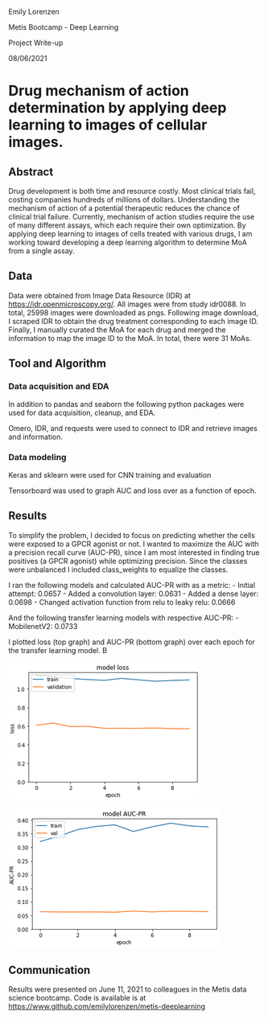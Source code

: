 Emily Lorenzen

Metis Bootcamp - Deep Learning

Project Write-up

08/06/2021

# Drug mechanism of action determination by applying deep learning to images of cellular images. 

## Abstract
Drug development is both time and resource costly. Most clinical trials fail, costing companies hundreds of millions of dollars. Understanding the mechanism of action of a potential therapeutic reduces the chance of clinical trial failure. Currently, mechanism of action studies require the use of many different assays, which each require their own optimization. By applying deep learning to images of cells treated with various drugs, I am working toward developing a deep learning algorithm to determine MoA from a single assay. 

## Data 

Data were obtained from Image Data Resource (IDR) at https://idr.openmicroscopy.org/. All images were from study idr0088. In total, 25998 images were downloaded as pngs. Following image download, I scraped IDR to obtain the drug treatment corresponding to each image ID. Finally, I manually curated the MoA for each drug and merged the information to map the image ID to the MoA. In total, there were 31 MoAs.

## Tool and Algorithm

### Data acquisition and EDA 

In addition to pandas and seaborn the following python packages were used for data acquisition, cleanup, and EDA.

Omero, IDR, and requests were used to connect to IDR and retrieve images and information. 

### Data modeling

Keras and sklearn were used for CNN training and evaluation

Tensorboard was used to graph AUC and loss over as a function of epoch.

## Results

To simplify the problem, I decided to focus on predicting whether the cells were exposed to a GPCR agonist or not. I wanted to maximize the AUC with a precision recall curve (AUC-PR), since I am most interested in finding true positives (a GPCR agonist) while optimizing precision. Since the classes were unbalanced I included class_weights to equalize the classes. 

I ran the following models and calculated AUC-PR with  as a metric:
    - Initial attempt: 0.0657
    - Added a convolution layer: 0.0631
    - Added a dense layer: 0.0698
    - Changed activation function from relu to leaky relu: 0.0666


And the following transfer learning models with respective AUC-PR: 
    - MobilenetV2: 0.0733

I plotted loss (top graph) and AUC-PR (bottom graph) over each epoch for the transfer learning model. B

![](bestmodel_loss.png)

![](bestmodel_AUC-PR.png)


## Communication 

Results were presented on June 11, 2021 to colleagues in the Metis data science bootcamp. Code is available is at https://www.github.com/emilylorenzen/metis-deeplearning